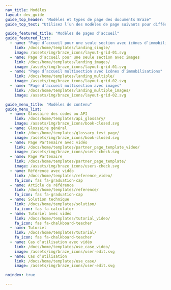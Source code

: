 ```yaml
---
nav_title: Modèles
layout: dev_guide
guide_top_header: "Modèles et types de page des documents Braze"
guide_top_text: "Utilisez l’un des modèles de page suivants pour différencier et structurer les pages de votre documentation Braze. Pour en savoir plus sur les métadonnées des documents, cliquez <a href='/docs/home/metadata/'>ici</a>."

guide_featured_title: "Modèles de pages d’accueil"
guide_featured_list:
  - name: "Page d’accueil pour une seule section avec icônes d’immobilisations"
    link: /docs/home/templates/landing_single/
    image: /assets/img/braze_icons/layout-grid-01.svg
  - name: Page d’accueil pour une seule section avec images
    link: /docs/home/templates/landing_images/
    image: /assets/img/braze_icons/layout-grid-01.svg
  - name: "Page d’accueil multisection avec icônes d’immobilisations"
    link: /docs/home/templates/landing_multiple/
    image: /assets/img/braze_icons/layout-grid-02.svg
  - name: "Page d’accueil multisection avec images"
    link: /docs/home/templates/landing_multiple_images/
    image: /assets/img/braze_icons/layout-grid-02.svg

guide_menu_title: "Modèles de contenu"
guide_menu_list:
  - name: Glossaire des codes ou API
    link: /docs/home/templates/api_glossary/
    image: /assets/img/braze_icons/book-closed.svg
  - name: Glossaire général
    link: /docs/home/templates/glossary_test_page/
    image: /assets/img/braze_icons/book-closed.svg
  - name: Page Partenaire avec vidéo
    link: /docs/home/templates/partner_page_template_video/
    image: /assets/img/braze_icons/users-check.svg
  - name: Page Partenaire
    link: /docs/home/templates/partner_page_template/
    image: /assets/img/braze_icons/users-check.svg
  - name: Référence avec vidéo
    link: /docs/home/templates/reference_video/
    fa_icon: fas fa-graduation-cap
  - name: Article de référence
    link: /docs/home/templates/reference/
    fa_icon: fas fa-graduation-cap
  - name: Solution technique
    link: /docs/home/templates/solution/
    fa_icon: fas fa-calculator
  - name: Tutoriel avec vidéo
    link: /docs/home/templates/tutorial_video/
    fa_icon: fas fa-chalkboard-teacher
  - name: Tutoriel
    link: /docs/home/templates/tutorial/
    fa_icon: fas fa-chalkboard-teacher
  - name: Cas d’utilisation avec vidéo
    link: /docs/home/templates/use_case_video/
    image: /assets/img/braze_icons/user-edit.svg
  - name: Cas d’utilisation
    link: /docs/home/templates/use_case/
    image: /assets/img/braze_icons/user-edit.svg

noindex: true

---
```

